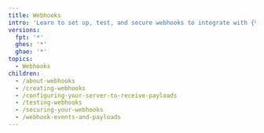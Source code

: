 ```yaml
---
title: Webhooks
intro: 'Learn to set up, test, and secure webhooks to integrate with {% data variables.product.prodname_dotcom %}.'
versions:
  fpt: '*'
  ghes: '*'
  ghae: '*'
topics:
  - Webhooks
children:
  - /about-webhooks
  - /creating-webhooks
  - /configuring-your-server-to-receive-payloads
  - /testing-webhooks
  - /securing-your-webhooks
  - /webhook-events-and-payloads
---
```


